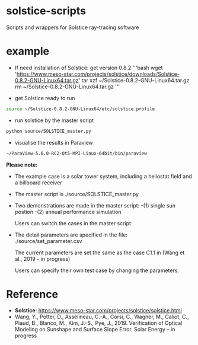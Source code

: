 # solstice-scripts
Scripts and wrappers for Solstice ray-tracing software

# example
* If need installation of Solstice:
get version 0.8.2
'''bash
wget 'https://www.meso-star.com/projects/solstice/downloads/Solstice-0.8.2-GNU-Linux64.tar.gz'
tar xzf ~/Solstice-0.8.2-GNU-Linux64.tar.gz
rm ~/Solstice-0.8.2-GNU-Linux64.tar.gz
'''

* get Solstice ready to run
```bash
source ~/Solstice-0.8.2-GNU-Linux64/etc/solstice.profile
```
* run solstice by the master script
```bash
python source/SOLSTICE_master.py 
```
* visualise the results in Paraview
```bash
~/ParaView-5.6.0-RC2-Qt5-MPI-Linux-64bit/bin/paraview 
```

**Please note:**
* The example case is a solar tower system, including a heliostat field and a billboard receiver
* The master script is ./source/SOLSTICE_master.py
* Two demonstrations are made in the master script: 
    -(1) single sun postion
    -(2) annual performance simulation

  Users can switch the cases in the master script
* The detail parameters are specified in the file:
    ./source/set_parameter.csv

  The current parameters are set the same as the case C1.1 in (Wang et al., 2019 - in progress)

  Users can specify their own test case by changing the parameters.

# Reference
* **Solstice**: https://www.meso-star.com/projects/solstice/solstice.html
* Wang, Y., Potter, D., Asselineau, C.-A., Corsi, C., Wagner, M., Caliot, C., Piaud, B., Blanco, M., Kim, J.-S., Pye, J., 2019. Verification of Optical Modeling on Sunshape and Surface Slope Error. Solar Energy  – in progress



